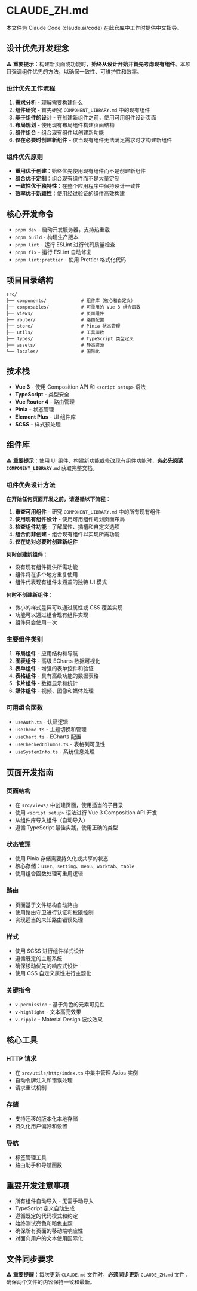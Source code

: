 # CLAUDE_ZH.md

本文件为 Claude Code (claude.ai/code) 在此仓库中工作时提供中文指导。

## 设计优先开发理念

⚠️ **重要提示**：构建新页面或功能时，**始终从设计开始**并**首先考虑现有组件**。本项目强调组件优先的方法，以确保一致性、可维护性和效率。

### 设计优先工作流程

1. **需求分析** - 理解需要构建什么
2. **组件研究** - 首先研究 `COMPONENT_LIBRARY.md` 中的现有组件
3. **基于组件的设计** - 在创建新组件之前，使用可用组件设计页面
4. **布局规划** - 使用现有布局组件构建页面结构
5. **组件组合** - 组合现有组件以创建新功能
6. **仅在必要时创建新组件** - 仅当现有组件无法满足需求时才构建新组件

### 组件优先原则

- **重用优于创建**：始终优先使用现有组件而不是创建新组件
- **组合优于定制**：组合现有组件而不是大量定制
- **一致性优于独特性**：在整个应用程序中保持设计一致性
- **效率优于新颖性**：使用经过验证的组件高效构建

## 核心开发命令

- `pnpm dev` - 启动开发服务器，支持热重载
- `pnpm build` - 构建生产版本
- `pnpm lint` - 运行 ESLint 进行代码质量检查
- `pnpm fix` - 运行 ESLint 自动修复
- `pnpm lint:prettier` - 使用 Prettier 格式化代码

## 项目目录结构

```
src/
├── components/             # 组件库（核心和自定义）
├── composables/            # 可重用的 Vue 3 组合函数
├── views/                  # 页面组件
├── router/                 # 路由配置
├── store/                  # Pinia 状态管理
├── utils/                  # 工具函数
├── types/                  # TypeScript 类型定义
├── assets/                 # 静态资源
└── locales/                # 国际化
```

## 技术栈

- **Vue 3** - 使用 Composition API 和 `<script setup>` 语法
- **TypeScript** - 类型安全
- **Vue Router 4** - 路由管理
- **Pinia** - 状态管理
- **Element Plus** - UI 组件库
- **SCSS** - 样式预处理

## 组件库

⚠️ **重要提示**：使用 UI 组件、构建新功能或修改现有组件功能时，**务必先阅读 `COMPONENT_LIBRARY.md`** 获取完整文档。

### 组件优先设计方法

**在开始任何页面开发之前，请遵循以下流程：**

1. **审查可用组件** - 研究 `COMPONENT_LIBRARY.md` 中的所有现有组件
2. **使用现有组件设计** - 使用可用组件规划页面布局
3. **检查组件功能** - 了解属性、插槽和自定义选项
4. **组合而非创建** - 组合现有组件以实现所需功能
5. **仅在绝对必要时创建新组件**

**何时创建新组件：**

- 没有现有组件提供所需功能
- 组件将在多个地方重复使用
- 组件代表现有组件未涵盖的独特 UI 模式

**何时不创建新组件：**

- 微小的样式差异可以通过属性或 CSS 覆盖实现
- 功能可以通过组合现有组件实现
- 组件只会使用一次

### 主要组件类别

1. **布局组件** - 应用结构和导航
2. **图表组件** - 高级 ECharts 数据可视化
3. **表单组件** - 增强的表单控件和验证
4. **表格组件** - 具有高级功能的数据表格
5. **卡片组件** - 数据显示和统计
6. **媒体组件** - 视频、图像和媒体处理

### 可用组合函数

- `useAuth.ts` - 认证逻辑
- `useTheme.ts` - 主题切换和管理
- `useChart.ts` - ECharts 配置
- `useCheckedColumns.ts` - 表格列可见性
- `useSystemInfo.ts` - 系统信息处理

## 页面开发指南

### 页面结构

- 在 `src/views/` 中创建页面，使用适当的子目录
- 使用 `<script setup>` 语法进行 Vue 3 Composition API 开发
- 从组件库导入组件（自动导入）
- 遵循 TypeScript 最佳实践，使用正确的类型

### 状态管理

- 使用 Pinia 存储需要持久化或共享的状态
- 核心存储：`user`、`setting`、`menu`、`worktab`、`table`
- 使用组合函数处理可重用逻辑

### 路由

- 页面基于文件结构自动路由
- 使用路由守卫进行认证和权限控制
- 实现适当的未知路由错误处理

### 样式

- 使用 SCSS 进行组件样式设计
- 遵循既定的主题系统
- 确保移动优先的响应式设计
- 使用 CSS 自定义属性进行主题化

### 关键指令

- `v-permission` - 基于角色的元素可见性
- `v-highlight` - 文本高亮效果
- `v-ripple` - Material Design 波纹效果

## 核心工具

### HTTP 请求

- 在 `src/utils/http/index.ts` 中集中管理 Axios 实例
- 自动令牌注入和错误处理
- 请求重试机制

### 存储

- 支持迁移的版本化本地存储
- 持久化用户偏好和设置

### 导航

- 标签管理工具
- 路由助手和导航函数

## 重要开发注意事项

- 所有组件自动导入 - 无需手动导入
- TypeScript 定义自动生成
- 遵循既定的代码模式和约定
- 始终测试亮色和暗色主题
- 确保所有页面的移动端响应性
- 对面向用户的文本使用国际化

## 文件同步要求

⚠️ **重要提醒**：每次更新 `CLAUDE.md` 文件时，**必须同步更新** `CLAUDE_ZH.md` 文件，确保两个文件的内容保持一致和最新。

